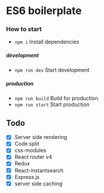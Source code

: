 # ES6 boilerplate

### How to start
* `npm i` Install dependencies

##### development
* `npm run dev` Start development

##### production
* `npm run build` Build for production
* `npm run start` Start production

## Todo
* [x] Server side rendering
* [x] Code split
* [x] css-modules
* [x] React router v4
* [x] Redux
* [x] React-instantsearch
* [x] Express.js
* [x] server side caching
